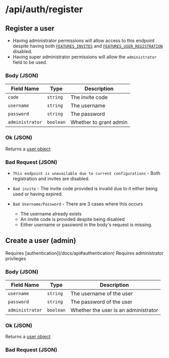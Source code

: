 # /api/auth/register

## <APIBadge type="POST" /> Register a user

<Alert type="info">
  
  - Having administrator permissions will allow access to this endpoint despite having both [`FEATURES_INVITES`](/docs/config/features#features_invites) and [`FEATURES_USER_REGISTRATION`](/docs/config/features#features_user_registration) disabled.
  - Having super administrator permissions will allow the `administrator` field to be used. 
</Alert>

### Body (JSON)

| Field Name | Type      | Description     |
| ---------- | --------- | --------------- |
| `code`     | `string` | The invite code |
| `username` | `string`  | The username    |
| `password` | `string`  | The password    |
| `administrator` | `boolean` | Whether to grant admin |

### <APIBadge type="200" /> Ok (JSON)

Returns a [user object](/docs/api/models/user)

### <APIBadge type="400" /> Bad Request (JSON)

- `This endpoint is unavailable due to current configurations` - Both registration and invites are disabled.
- `Bad invite` - The invite code provided is invalid due to it either being used or having expired.
- `Bad Username/Password` - There are 3 cases where this occurs

  - The username already exists
  - An invite code is provided despite being disabled
  - Either username or password in the body's request is missing.

## <APIBadge type="POST" /> Create a user (admin)

<Alert type="info">
  Requires [authentication](/docs/api#authentication)
</Alert>

<Alert type="info">
  Requires administrator privileges
</Alert>

### Body (JSON)

| Field Name      | Type      | Description                          |
| --------------- | --------- | ------------------------------------ |
| `username`      | `string`  | The username of the user             |
| `password`      | `string`  | The password of the user             |
| `administrator` | `boolean` | Whether the user is an administrator |

### <APIBadge type="200" /> Ok (JSON)

Returns a [user object](/docs/api/models/user)

### <APIBadge type="400" /> Bad Request (JSON)
